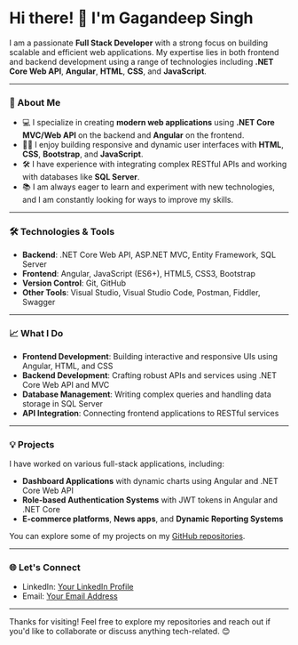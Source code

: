 # Hi there! 👋 I'm Gagandeep Singh

I am a passionate **Full Stack Developer** with a strong focus on building scalable and efficient web applications. My expertise lies in both frontend and backend development using a range of technologies including **.NET Core Web API**, **Angular**, **HTML**, **CSS**, and **JavaScript**.

---

### 🚀 About Me

- 💻 I specialize in creating **modern web applications** using **.NET Core MVC/Web API** on the backend and **Angular** on the frontend.
- 👨‍💻 I enjoy building responsive and dynamic user interfaces with **HTML**, **CSS**, **Bootstrap**, and **JavaScript**.
- 🛠️ I have experience with integrating complex RESTful APIs and working with databases like **SQL Server**.
- 📚 I am always eager to learn and experiment with new technologies, and I am constantly looking for ways to improve my skills.

---

### 🛠️ Technologies & Tools

- **Backend**: .NET Core Web API, ASP.NET MVC, Entity Framework, SQL Server
- **Frontend**: Angular, JavaScript (ES6+), HTML5, CSS3, Bootstrap
- **Version Control**: Git, GitHub
- **Other Tools**: Visual Studio, Visual Studio Code, Postman, Fiddler, Swagger

---

### 📈 What I Do

- **Frontend Development**: Building interactive and responsive UIs using Angular, HTML, and CSS
- **Backend Development**: Crafting robust APIs and services using .NET Core Web API and MVC
- **Database Management**: Writing complex queries and handling data storage in SQL Server
- **API Integration**: Connecting frontend applications to RESTful services

---

### 💡 Projects

I have worked on various full-stack applications, including:

- **Dashboard Applications** with dynamic charts using Angular and .NET Core Web API
- **Role-based Authentication Systems** with JWT tokens in Angular and .NET Core
- **E-commerce platforms**, **News apps**, and **Dynamic Reporting Systems**

You can explore some of my projects on my [GitHub repositories](https://github.com/gagzzieee).

---

### 🌐 Let's Connect

- LinkedIn: [Your LinkedIn Profile](https://linkedin.com/in/gagandeep4551)
- Email: [Your Email Address](gdeepsingh1560@gmail.com)

---

Thanks for visiting! Feel free to explore my repositories and reach out if you'd like to collaborate or discuss anything tech-related. 😊
